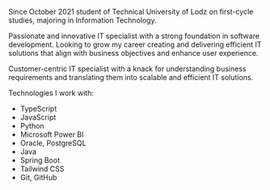 Since October 2021 student of Technical University of Lodz on first-cycle studies, majoring in Information Technology. 

Passionate and innovative IT specialist with a strong foundation in software development. Looking to grow my career creating and delivering efficient IT solutions that align with business objectives and enhance user experience.

Customer-centric IT specialist with a knack for understanding business requirements and translating them into scalable and efficient IT solutions.

Technologies I work with:
- TypeScript
- JavaScript
- Python
- Microsoft Power BI
- Oracle, PostgreSQL
- Java
- Spring Boot
- Tailwind CSS
- Git, GitHub

